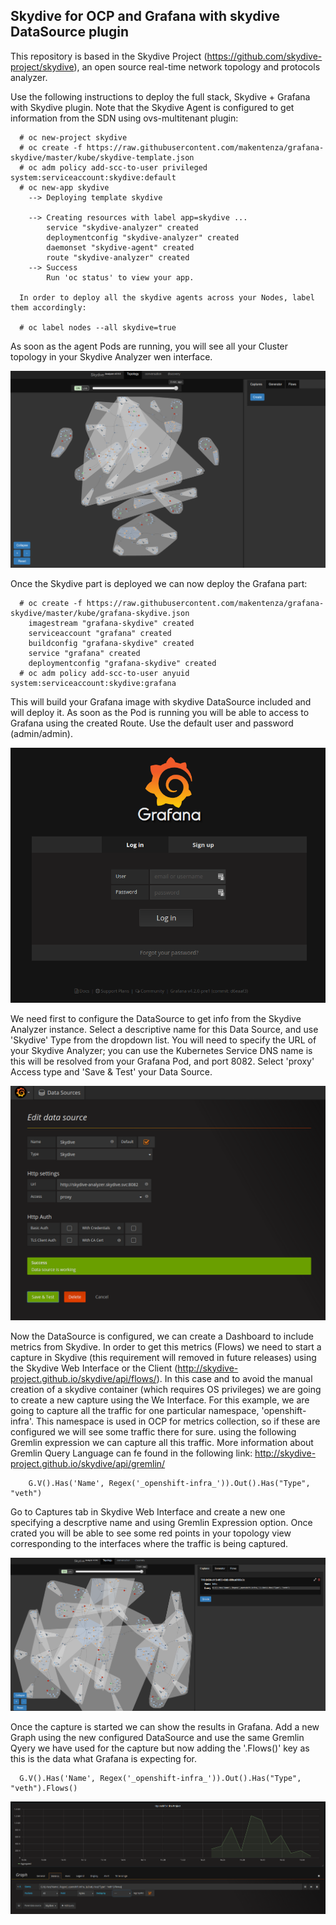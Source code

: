## Skydive for OCP and Grafana with skydive DataSource plugin

This repository is based in the Skydive Project (https://github.com/skydive-project/skydive), an open source real-time network topology and protocols analyzer.

Use the following instructions to deploy the full stack, Skydive + Grafana with Skydive plugin. Note that the Skydive Agent is configured to get information from the SDN using ovs-multitenant plugin:

      # oc new-project skydive
      # oc create -f https://raw.githubusercontent.com/makentenza/grafana-skydive/master/kube/skydive-template.json
      # oc adm policy add-scc-to-user privileged system:serviceaccount:skydive:default
      # oc new-app skydive
        --> Deploying template skydive

        --> Creating resources with label app=skydive ...
            service "skydive-analyzer" created
            deploymentconfig "skydive-analyzer" created
            daemonset "skydive-agent" created
            route "skydive-analyzer" created
        --> Success
            Run 'oc status' to view your app.

      In order to deploy all the skydive agents across your Nodes, label them accordingly:

      # oc label nodes --all skydive=true

As soon as the agent Pods are running, you will see all your Cluster topology in your Skydive Analyzer wen interface.

![Topology](img/skydive01.png)

Once the Skydive part is deployed we can now deploy the Grafana part:

      # oc create -f https://raw.githubusercontent.com/makentenza/grafana-skydive/master/kube/grafana-skydive.json
        imagestream "grafana-skydive" created
        serviceaccount "grafana" created
        buildconfig "grafana-skydive" created
        service "grafana" created
        deploymentconfig "grafana-skydive" created
      # oc adm policy add-scc-to-user anyuid system:serviceaccount:skydive:grafana

This will build your Grafana image with skydive DataSource included and will deploy it. As soon as the Pod is running you will be able to access to Grafana using the created Route. Use the default user and password (admin/admin).

![Topology](img/grafana01.png)

We need first to configure the DataSource to get info from the Skydive Analyzer instance. Select a descriptive name for this Data Source, and use 'Skydive' Type from the dropdown list. You will need to specify the URL of your Skydive Analyzer; you can use the Kubernetes Service DNS name is this will be resolved from your Grafana Pod, and port 8082. Select 'proxy' Access type and 'Save & Test' your Data Source.

![DataSource](img/grafana02.png)

Now the DataSource is configured, we can create a Dashboard to include metrics from Skydive. In order to get this metrics (Flows) we need to start a capture in Skydive (this requirement will removed in future releases) using the Skydive Web Interface or the Client (http://skydive-project.github.io/skydive/api/flows/). In this case and to avoid the manual creation of a skydive container (which requires OS privileges) we are going to create a new capture using the We Interface. For this example, we are going to capture all the traffic for one particular namespace, 'openshift-infra'. This namespace is used in OCP for metrics collection, so if these are configured we will see some traffic there for sure. using the following Gremlin expression we can capture all this traffic. More information about Gremlin Query Language can fe found in the following link: http://skydive-project.github.io/skydive/api/gremlin/

        G.V().Has('Name', Regex('_openshift-infra_')).Out().Has("Type", "veth")

Go to Captures tab in Skydive Web Interface and create a new one specifying a descrptive name and using Gremlin Expression option. Once crated you will be able to see some red points in your topology view corresponding to the interfaces where the traffic is being captured.

![Capture](img/skydive02.png)

Once the capture is started we can show the results in Grafana. Add a new Graph using the new configured DataSource and use the same Gremlin Qyery we have used for the capture but now adding the '.Flows()' key as this is the data what Grafana is expecting for.

      G.V().Has('Name', Regex('_openshift-infra_')).Out().Has("Type", "veth").Flows()

![DataSource](img/grafana03.png)
